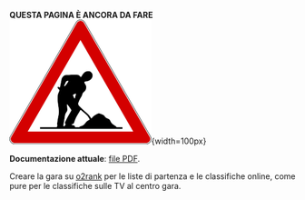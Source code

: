 **QUESTA PAGINA È ANCORA DA FARE**  
![Lavori in corso](../../img/lavori_in_corso.png){width=100px}

**Documentazione attuale**: [file PDF](../inc/Classifiche%20Online-Televisioni%20_%20impostazioniV2023.4.pdf).

Creare la gara su [o2rank](http://classifiche.asti-ticino.ch/o2rank/) per le liste di partenza e le classifiche online, come pure per le classifiche sulle TV al centro gara.

